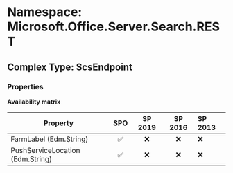 # Namespace: Microsoft.Office.Server.Search.REST

## Complex Type: ScsEndpoint

### Properties

**Availability matrix**

Property | SPO | SP 2019 | SP 2016 | SP 2013
----------|:---:|:-------:|:-------:|:-------
FarmLabel (Edm.String) | ✅ | ❌ | ❌ | ❌
PushServiceLocation (Edm.String) | ✅ | ❌ | ❌ | ❌